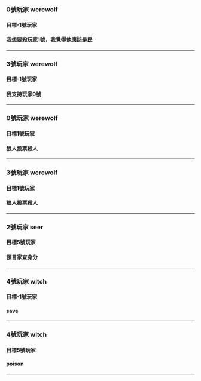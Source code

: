 ### 0號玩家 werewolf
#### 目標-1號玩家
#### 我想要殺玩家1號，我覺得他應該是民
---
### 3號玩家 werewolf
#### 目標-1號玩家
#### 我支持玩家0號
---
### 0號玩家 werewolf
#### 目標1號玩家
#### 狼人投票殺人
---
### 3號玩家 werewolf
#### 目標1號玩家
#### 狼人投票殺人
---
### 2號玩家 seer
#### 目標5號玩家
#### 預言家查身分
---
### 4號玩家 witch
#### 目標-1號玩家
#### save
---
### 4號玩家 witch
#### 目標5號玩家
#### poison
---
